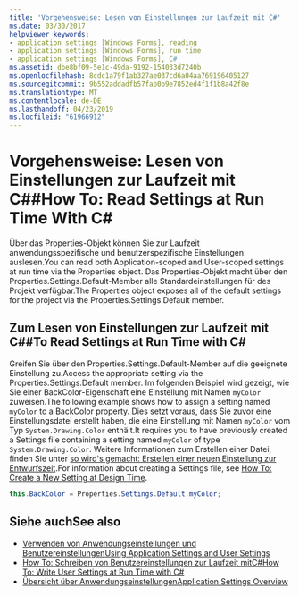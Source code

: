 ```yaml
---
title: 'Vorgehensweise: Lesen von Einstellungen zur Laufzeit mit C#'
ms.date: 03/30/2017
helpviewer_keywords:
- application settings [Windows Forms], reading
- application settings [Windows Forms], run time
- application settings [Windows Forms], C#
ms.assetid: dbe8bf09-5e1c-49da-9192-154033d7240b
ms.openlocfilehash: 8cdc1a79f1ab327ae037cd6a04aa769196405127
ms.sourcegitcommit: 9b552addadfb57fab0b9e7852ed4f1f1b8a42f8e
ms.translationtype: MT
ms.contentlocale: de-DE
ms.lasthandoff: 04/23/2019
ms.locfileid: "61966912"
---
```

# <a name="how-to-read-settings-at-run-time-with-c"></a><span data-ttu-id="e6986-102">Vorgehensweise: Lesen von Einstellungen zur Laufzeit mit C#\#</span><span class="sxs-lookup"><span data-stu-id="e6986-102">How To: Read Settings at Run Time With C\#</span></span>

<span data-ttu-id="e6986-103">Über das Properties-Objekt können Sie zur Laufzeit anwendungsspezifische und benutzerspezifische Einstellungen auslesen.</span><span class="sxs-lookup"><span data-stu-id="e6986-103">You can read both Application-scoped and User-scoped settings at run time via the Properties object.</span></span> <span data-ttu-id="e6986-104">Das Properties-Objekt macht über den Properties.Settings.Default-Member alle Standardeinstellungen für des Projekt verfügbar.</span><span class="sxs-lookup"><span data-stu-id="e6986-104">The Properties object exposes all of the default settings for the project via the Properties.Settings.Default member.</span></span>  
  
## <a name="to-read-settings-at-run-time-with-c"></a><span data-ttu-id="e6986-105">Zum Lesen von Einstellungen zur Laufzeit mit C#\#</span><span class="sxs-lookup"><span data-stu-id="e6986-105">To Read Settings at Run Time with C\#</span></span>
  
<span data-ttu-id="e6986-106">Greifen Sie über den Properties.Settings.Default-Member auf die geeignete Einstellung zu.</span><span class="sxs-lookup"><span data-stu-id="e6986-106">Access the appropriate setting via the Properties.Settings.Default member.</span></span> <span data-ttu-id="e6986-107">Im folgenden Beispiel wird gezeigt, wie Sie einer BackColor-Eigenschaft eine Einstellung mit Namen `myColor` zuweisen.</span><span class="sxs-lookup"><span data-stu-id="e6986-107">The following example shows how to assign a setting named `myColor` to a BackColor property.</span></span> <span data-ttu-id="e6986-108">Dies setzt voraus, dass Sie zuvor eine Einstellungsdatei erstellt haben, die eine Einstellung mit Namen `myColor` vom Typ `System.Drawing.Color` enthält.</span><span class="sxs-lookup"><span data-stu-id="e6986-108">It requires you to have previously created a Settings file containing a setting named `myColor` of type `System.Drawing.Color`.</span></span> <span data-ttu-id="e6986-109">Weitere Informationen zum Erstellen einer Datei, finden Sie unter [so wird's gemacht: Erstellen einer neuen Einstellung zur Entwurfszeit](how-to-create-a-new-setting-at-design-time.md).</span><span class="sxs-lookup"><span data-stu-id="e6986-109">For information about creating a Settings file, see [How To: Create a New Setting at Design Time](how-to-create-a-new-setting-at-design-time.md).</span></span>  
  
```csharp
this.BackColor = Properties.Settings.Default.myColor;  
```  
  
## <a name="see-also"></a><span data-ttu-id="e6986-110">Siehe auch</span><span class="sxs-lookup"><span data-stu-id="e6986-110">See also</span></span>

- [<span data-ttu-id="e6986-111">Verwenden von Anwendungseinstellungen und Benutzereinstellungen</span><span class="sxs-lookup"><span data-stu-id="e6986-111">Using Application Settings and User Settings</span></span>](using-application-settings-and-user-settings.md)
- [<span data-ttu-id="e6986-112">How To: Schreiben von Benutzereinstellungen zur Laufzeit mitC#</span><span class="sxs-lookup"><span data-stu-id="e6986-112">How To: Write User Settings at Run Time with C#</span></span>](how-to-write-user-settings-at-run-time-with-csharp.md)
- [<span data-ttu-id="e6986-113">Übersicht über Anwendungseinstellungen</span><span class="sxs-lookup"><span data-stu-id="e6986-113">Application Settings Overview</span></span>](application-settings-overview.md)
